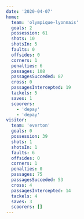 ```yaml
---
date: '2020-04-07'
home:
  team: 'olympique-lyonnais'
  goals: 2
  possession: 61
  shots: 10
  shotsIn: 5
  faults: 0
  offsides: 0
  corners: 1
  penalties: 6
  passages: 108
  passagesSucceded: 87
  cross: 0
  passagesIntercepted: 19
  tackels: 5
  saves: 1
  scoorers:
    - 'depay'
    - 'depay'
visitor:
  team: 'everton'
  goals: 0
  possession: 39 
  shots: 1
  shotsIn: 1
  faults: 6
  offsides: 0
  corners: 1
  penalties: 0
  passages: 75
  passagesSucceded: 53
  cross: 4
  passagesIntercepted: 14
  tackels: 4
  saves: 3
  scoorers: []
---
```

